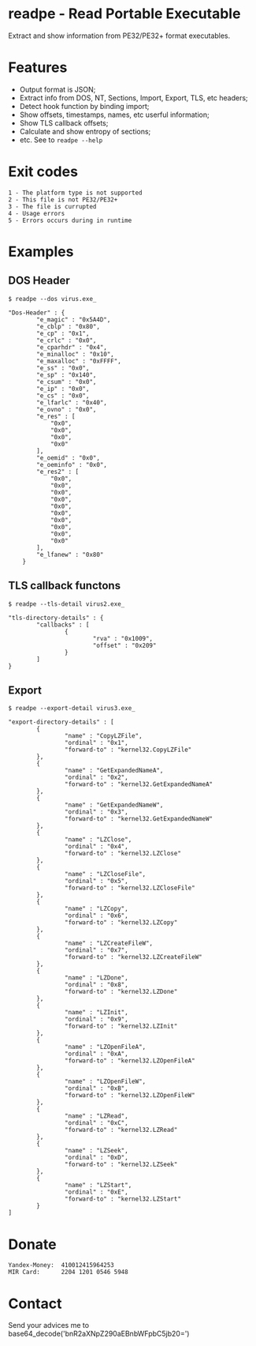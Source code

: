 readpe - Read Portable Executable
========================

Extract and show information from PE32/PE32+ format executables.

Features
========

* Output format is JSON;
* Extract info from DOS, NT, Sections, Import, Export, TLS, etc headers;
* Detect hook function by binding import;
* Show offsets, timestamps, names, etc userful information;
* Show TLS callback offsets;
* Calculate and show entropy of sections;
* etc. See to ```readpe --help```


Exit codes
==========


```0 - Success
1 - The platform type is not supported
2 - This file is not PE32/PE32+ 
3 - The file is currupted
4 - Usage errors 
5 - Errors occurs during in runtime
```

Examples
========

DOS Header
----------

```$ readpe --dos virus.exe_```

```
"Dos-Header" : {
        "e_magic" : "0x5A4D",
        "e_cblp" : "0x80",
        "e_cp" : "0x1",
        "e_crlc" : "0x0",
        "e_cparhdr" : "0x4",
        "e_minalloc" : "0x10",
        "e_maxalloc" : "0xFFFF",
        "e_ss" : "0x0",
        "e_sp" : "0x140",
        "e_csum" : "0x0",
        "e_ip" : "0x0",
        "e_cs" : "0x0",
        "e_lfarlc" : "0x40",
        "e_ovno" : "0x0",
        "e_res" : [
            "0x0",
            "0x0",
            "0x0",
            "0x0"
        ],
        "e_oemid" : "0x0",
        "e_oeminfo" : "0x0",
        "e_res2" : [
            "0x0",
            "0x0",
            "0x0",
            "0x0",
            "0x0",
            "0x0",
            "0x0",
            "0x0",
            "0x0",
            "0x0"
        ],
        "e_lfanew" : "0x80"
    }
```

TLS callback functons
---------------------


```$ readpe --tls-detail virus2.exe_```
```
"tls-directory-details" : {
        "callbacks" : [
                {
                        "rva" : "0x1009",
                        "offset" : "0x209"
                }
        ]
}
```

Export
------

```$ readpe --export-detail virus3.exe_```
```
"export-directory-details" : [
        {
                "name" : "CopyLZFile",
                "ordinal" : "0x1",
                "forward-to" : "kernel32.CopyLZFile"
        },
        {
                "name" : "GetExpandedNameA",
                "ordinal" : "0x2",
                "forward-to" : "kernel32.GetExpandedNameA"
        },
        {
                "name" : "GetExpandedNameW",
                "ordinal" : "0x3",
                "forward-to" : "kernel32.GetExpandedNameW"
        },
        {
                "name" : "LZClose",
                "ordinal" : "0x4",
                "forward-to" : "kernel32.LZClose"
        },
        {
                "name" : "LZCloseFile",
                "ordinal" : "0x5",
                "forward-to" : "kernel32.LZCloseFile"
        },
        {
                "name" : "LZCopy",
                "ordinal" : "0x6",
                "forward-to" : "kernel32.LZCopy"
        },
        {
                "name" : "LZCreateFileW",
                "ordinal" : "0x7",
                "forward-to" : "kernel32.LZCreateFileW"
        },
        {
                "name" : "LZDone",
                "ordinal" : "0x8",
                "forward-to" : "kernel32.LZDone"
        },
        {
                "name" : "LZInit",
                "ordinal" : "0x9",
                "forward-to" : "kernel32.LZInit"
        },
        {
                "name" : "LZOpenFileA",
                "ordinal" : "0xA",
                "forward-to" : "kernel32.LZOpenFileA"
        },
        {
                "name" : "LZOpenFileW",
                "ordinal" : "0xB",
                "forward-to" : "kernel32.LZOpenFileW"
        },
        {
                "name" : "LZRead",
                "ordinal" : "0xC",
                "forward-to" : "kernel32.LZRead"
        },
        {
                "name" : "LZSeek",
                "ordinal" : "0xD",
                "forward-to" : "kernel32.LZSeek"
        },
        {
                "name" : "LZStart",
                "ordinal" : "0xE",
                "forward-to" : "kernel32.LZStart"
        }
]
```

Donate
======
```
Yandex-Money:  410012415964253
MIR Card:      2204 1201 0546 5948
```

Contact
=======

Send your advices me to base64_decode('bnR2aXNpZ290aEBnbWFpbC5jb20=')
